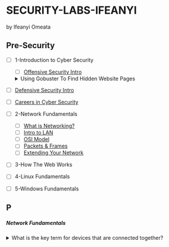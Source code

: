 # SECURITY-LABS-IFEANYI
by Ifeanyi Omeata

## Pre-Security

- [ ] 1-Introduction to Cyber Security
  - [ ] [Offensive Security Intro]()
  <details>
  <summary>Using Gobuster To Find Hidden Website Pages</summary>

  ```
  gobuster -u http://fakebank.thm -w wordlist.txt dir
  ```
  - [ ] -u is used to state the website we're scanning
  - [ ] -w takes a list of words to iterate through to find hidden pages.

</details>

  - [ ] [Defensive Security Intro]()
  - [ ] [Careers in Cyber Security]()
- [ ] 2-Network Fundamentals
  - [ ] [What is Networking?]()
  - [ ] [Intro to LAN]()
  - [ ] [OSI Model]()
  - [ ] [Packets & Frames]()
  - [ ] [Extending Your Network]()
- [ ] 3-How The Web Works
 
- [ ] 4-Linux Fundamentals

- [ ] 5-Windows Fundamentals













## P

##### Network Fundamentals
 
<details>
  <summary>What is the key term for devices that are connected together? </summary>

   - [ ] Network

</details>








